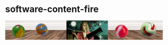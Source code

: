 # software-content-fire

<img src="https://github.com/churchofscyence/resources/blob/main/banners/banner-isaac-newton.png" alt="Software Banner">


